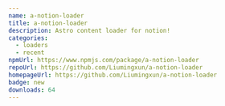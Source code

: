 ```yaml
---
name: a-notion-loader
title: a-notion-loader
description: Astro content loader for notion!
categories:
  - loaders
  - recent
npmUrl: https://www.npmjs.com/package/a-notion-loader
repoUrl: https://github.com/Liumingxun/a-notion-loader
homepageUrl: https://github.com/Liumingxun/a-notion-loader
badge: new
downloads: 64
---
```

